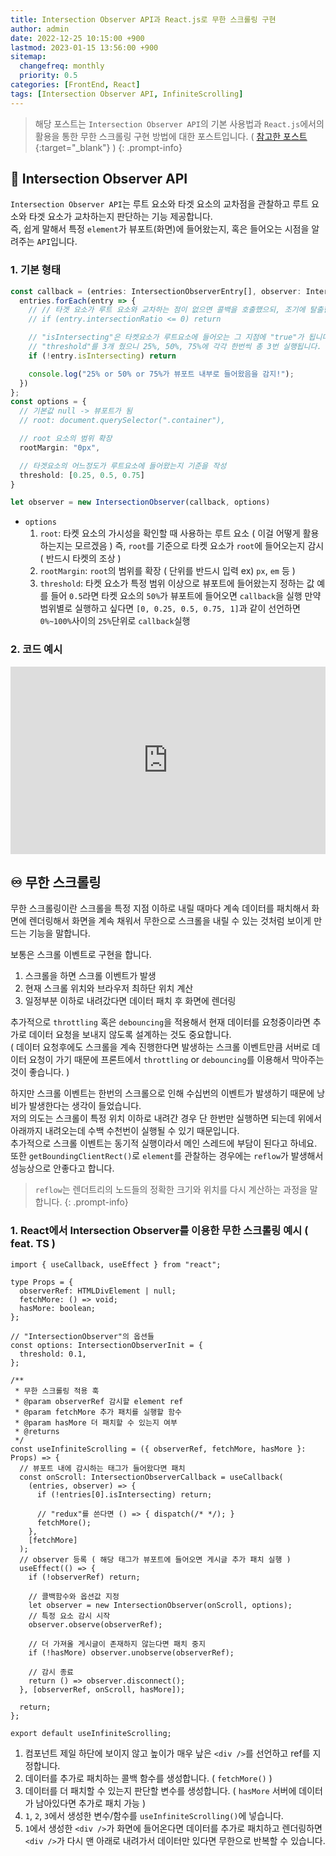 ```yaml
---
title: Intersection Observer API과 React.js로 무한 스크롤링 구현
author: admin
date: 2022-12-25 10:15:00 +900
lastmod: 2023-01-15 13:56:00 +900
sitemap:
  changefreq: monthly
  priority: 0.5
categories: [FrontEnd, React]
tags: [Intersection Observer API, InfiniteScrolling]
---
```


> 해당 포스트는 `Intersection Observer API`의 기본 사용법과 `React.js`에서의 활용을 통한 무한 스크롤링 구현 방법에 대한 포스트입니다. ( [참고한 포스트](https://velog.io/@elrion018/%EC%8B%A4%EB%AC%B4%EC%97%90%EC%84%9C-%EB%8A%90%EB%82%80-%EC%A0%90%EC%9D%84-%EA%B3%81%EB%93%A4%EC%9D%B8-Intersection-Observer-API-%EC%A0%95%EB%A6%AC){:target="_blank"} )
{: .prompt-info}

## 🔬 Intersection Observer API
`Intersection Observer API`는 루트 요소와 타겟 요소의 교차점을 관찰하고 루트 요소와 타겟 요소가 교차하는지 판단하는 기능 제공합니다.<br />
즉, 쉽게 말해서 특정 `element`가 뷰포트(화면)에 들어왔는지, 혹은 들어오는 시점을 알려주는 `API`입니다.<br />

### 1. 기본 형태
```ts
const callback = (entries: IntersectionObserverEntry[], observer: IntersectionObserver) => {
  entries.forEach(entry => {
    // // 타겟 요소가 루트 요소와 교차하는 점이 없으면 콜백을 호출했으되, 조기에 탈출한다.
    // if (entry.intersectionRatio <= 0) return

    // "isIntersecting"은 타켓요소가 루트요소에 들어오는 그 지점에 "true"가 됩니다.
    // "threshold"를 3개 줬으니 25%, 50%, 75%에 각각 한번씩 총 3번 실행됩니다.
    if (!entry.isIntersecting) return

    console.log("25% or 50% or 75%가 뷰포트 내부로 들어왔음을 감지!");
  })
};
const options = {
  // 기본값 null -> 뷰포트가 됨
  // root: document.querySelector(".container"),

  // root 요소의 범위 확장
  rootMargin: "0px",

  // 타겟요소의 어느정도가 루트요소에 들어왔는지 기준을 작성
  threshold: [0.25, 0.5, 0.75]
}

let observer = new IntersectionObserver(callback, options)

```
+ `options`
  1. `root`: 타켓 요소의 가시성을 확인할 때 사용하는 루트 요소 ( 이걸 어떻게 활용하는지는 모르겠음 )
            즉, `root`를 기준으로 타켓 요소가 `root`에 들어오는지 감시 ( 반드시 타켓의 조상 )
  2. `rootMargin`: `root`의 범위를 확장 ( 단위를 반드시 입력 ex) `px`, `em` 등 )
  3. `threshold`: 타켓 요소가 특정 범위 이상으로 뷰포트에 들어왔는지 정하는 값
            예를 들어 `0.5`라면 타켓 요소의 `50%`가 뷰포트에 들어오면 `callback`을 실행
            만약 범위별로 실행하고 싶다면 `[0, 0.25, 0.5, 0.75, 1]`과 같이 선언하면 `0%~100%`사이의 `25%`단위로 `callback`실행


### 2. 코드 예시
<iframe height="300" style="width: 100%;" scrolling="no" title="Intersection Observer" src="https://codepen.io/1-blue/embed/LYBpZwv?default-tab=html%2Cresult" frameborder="no" loading="lazy" allowtransparency="true" allowfullscreen="true">
  See the Pen <a href="https://codepen.io/1-blue/pen/LYBpZwv">
  Intersection Observer</a> by 1-blue (<a href="https://codepen.io/1-blue">@1-blue</a>)
  on <a href="https://codepen.io">CodePen</a>.
</iframe>

## ♾️ 무한 스크롤링
무한 스크롤링이란 스크롤을 특정 지점 이하로 내릴 때마다 계속 데이터를 패치해서 화면에 렌더링해서 화면을 계속 채워서 무한으로 스크롤을 내릴 수 있는 것처럼 보이게 만드는 기능을 말합니다.<br />

보통은 스크롤 이벤트로 구현을 합니다.<br />
1. 스크롤을 하면 스크롤 이벤트가 발생
2. 현재 스크롤 위치와 브라우저 최하단 위치 계산
3. 일정부분 이하로 내려갔다면 데이터 패치 후 화면에 렌더링

추가적으로 `throttling` 혹은 `debouncing`을 적용해서 현재 데이터를 요청중이라면 추가로 데이터 요청을 보내지 않도록 설계하는 것도 중요합니다.<br />
( 데이터 요청후에도 스크롤을 계속 진행한다면 발생하는 스크롤 이벤트만큼 서버로 데이터 요청이 가기 때문에 프론트에서 `throttling` or `debouncing`를 이용해서 막아주는 것이 좋습니다. )<br />

하지만 스크롤 이벤트는 한번의 스크롤으로 인해 수십번의 이벤트가 발생하기 때문에 낭비가 발생한다는 생각이 들었습니다.<br />
저의 의도는 스크롤이 특정 위치 이하로 내려간 경우 단 한번만 실행하면 되는데 위에서 아래까지 내려오는데 수백 수천번이 실행될 수 있기 때문입니다.<br />
추가적으로 스크롤 이벤트는 동기적 실행이라서 메인 스레드에 부담이 된다고 하네요.<br />
또한 `getBoundingClientRect()`로 `element`를 관찰하는 경우에는 `reflow`가 발생해서 성능상으로 안좋다고 합니다.<br />

> `reflow`는 렌더트리의 노드들의 정확한 크기와 위치를 다시 계산하는 과정을 말합니다.
{: .prompt-info}

### 1. React에서 Intersection Observer를 이용한 무한 스크롤링 예시 ( feat. TS )
```tsx
import { useCallback, useEffect } from "react";

type Props = {
  observerRef: HTMLDivElement | null;
  fetchMore: () => void;
  hasMore: boolean;
};

// "IntersectionObserver"의 옵션들
const options: IntersectionObserverInit = {
  threshold: 0.1,
};

/**
 * 무한 스크롤링 적용 훅
 * @param observerRef 감시할 element ref
 * @param fetchMore 추가 패치를 실행할 함수
 * @param hasMore 더 패치할 수 있는지 여부
 * @returns
 */
const useInfiniteScrolling = ({ observerRef, fetchMore, hasMore }: Props) => {
  // 뷰포트 내에 감시하는 태그가 들어왔다면 패치
  const onScroll: IntersectionObserverCallback = useCallback(
    (entries, observer) => {
      if (!entries[0].isIntersecting) return;

      // "redux"를 쓴다면 () => { dispatch(/* */); }
      fetchMore();
    },
    [fetchMore]
  );
  // observer 등록 ( 해당 태그가 뷰포트에 들어오면 게시글 추가 패치 실행 )
  useEffect(() => {
    if (!observerRef) return;

    // 콜백함수와 옵션값 지정
    let observer = new IntersectionObserver(onScroll, options);
    // 특정 요소 감시 시작
    observer.observe(observerRef);

    // 더 가져올 게시글이 존재하지 않는다면 패치 중지
    if (!hasMore) observer.unobserve(observerRef);

    // 감시 종료
    return () => observer.disconnect();
  }, [observerRef, onScroll, hasMore]);

  return;
};

export default useInfiniteScrolling;
```

1. 컴포넌트 제일 하단에 보이지 않고 높이가 매우 낲은 `<div />`를 선언하고 ref를 지정합니다.
2. 데이터를 추가로 패치하는 콜백 함수를 생성합니다. ( `fetchMore()` )
3. 데이터를 더 패치할 수 있는지 판단할 변수를 생성합니다. ( `hasMore` 서버에 데이터가 남아있다면 추가로 패치 가능 )
4. `1`, `2`, `3`에서 생성한 변수/함수를 `useInfiniteScrolling()`에 넣습니다.
5. `1`에서 생성한 `<div />`가 화면에 들어온다면 데이터를 추가로 패치하고 렌더링하면 `<div />`가 다시 맨 아래로 내려가서 데이터만 있다면 무한으로 반복할 수 있습니다.